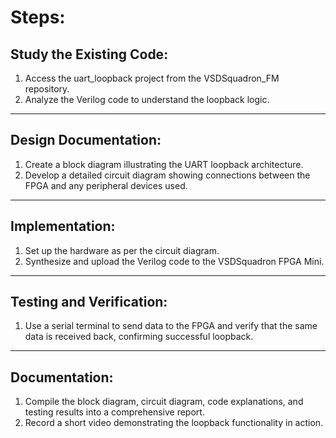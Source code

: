 # Steps:

## Study the Existing Code:
1. Access the uart_loopback project from the VSDSquadron_FM repository.
2. Analyze the Verilog code to understand the loopback logic.

---

## Design Documentation:
1. Create a block diagram illustrating the UART loopback architecture.
2. Develop a detailed circuit diagram showing connections between the FPGA and any peripheral devices used.

---

## Implementation:
1. Set up the hardware as per the circuit diagram.
2. Synthesize and upload the Verilog code to the VSDSquadron FPGA Mini.

---

## Testing and Verification:
1. Use a serial terminal to send data to the FPGA and verify that the same data is received back, confirming successful loopback.

---

## Documentation:
1. Compile the block diagram, circuit diagram, code explanations, and testing results into a comprehensive report.
2. Record a short video demonstrating the loopback functionality in action.

